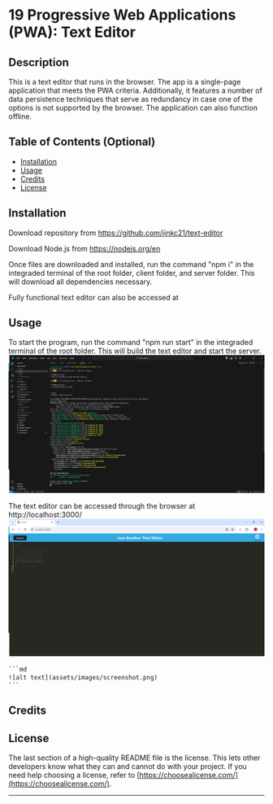 # 19 Progressive Web Applications (PWA): Text Editor

## Description

 This is a text editor that runs in the browser. The app is a single-page application that meets the PWA criteria. Additionally, it features a number of data persistence techniques that serve as redundancy in case one of the options is not supported by the browser. The application can also function offline.

## Table of Contents (Optional)

- [Installation](#installation)
- [Usage](#usage)
- [Credits](#credits)
- [License](#license)

## Installation

Download repository from https://github.com/jinkc21/text-editor

Download Node.js from https://nodejs.org/en

Once files are downloaded and installed, run the command "npm i" in the integraded terminal of the root folder, client folder, and server folder. This will download all dependencies necessary.

Fully functional text editor can also be accessed at


## Usage

To start the program, run the command "npm run start" in the integraded terminal of the root folder. This will build the text editor and start the server.
![run-start](assets/images/run-start.png)

The text editor can be accessed through the browser at http://localhost:3000/
![main](assets/images/main.png)






    ```md
    ![alt text](assets/images/screenshot.png)
    ```

## Credits



## License

The last section of a high-quality README file is the license. This lets other developers know what they can and cannot do with your project. If you need help choosing a license, refer to [https://choosealicense.com/](https://choosealicense.com/).

---